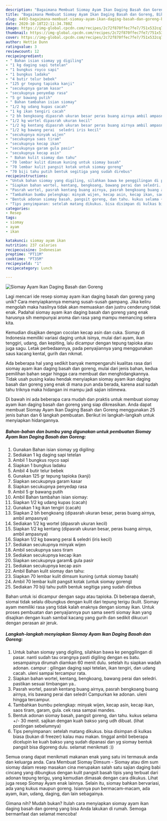 ```yaml
---
description: "Bagaimana Membuat Siomay Ayam Ikan Daging Basah dan Goreng, Bikin Ngiler"
title: "Bagaimana Membuat Siomay Ayam Ikan Daging Basah dan Goreng, Bikin Ngiler"
slug: 4493-bagaimana-membuat-siomay-ayam-ikan-daging-basah-dan-goreng-bikin-ngiler
date: 2020-10-18T22:11:34.780Z
image: https://img-global.cpcdn.com/recipes/2c72f870ffec7fe7/751x532cq70/siomay-ayam-ikan-daging-basah-dan-goreng-foto-resep-utama.jpg
thumbnail: https://img-global.cpcdn.com/recipes/2c72f870ffec7fe7/751x532cq70/siomay-ayam-ikan-daging-basah-dan-goreng-foto-resep-utama.jpg
cover: https://img-global.cpcdn.com/recipes/2c72f870ffec7fe7/751x532cq70/siomay-ayam-ikan-daging-basah-dan-goreng-foto-resep-utama.jpg
author: Hettie Dunn
ratingvalue: 3
reviewcount: 12
recipeingredient:
- " Bahan isian siomay yg digiling"
- "1 kg daging sapi tetelan"
- "1 bungkus royco sapi"
- "1 bungkus ladaku"
- "4 butir telur bebek"
- "125 gr tepung tapioka kanji"
- "secukupnya garam kasar"
- "secukupnya penyedap rasa"
- "5 gr bawang putih"
- " Bahan tambahan isian siomay"
- "1/2 kg udang kupas cacah"
- "1 kg ikan tengiri cacah"
- "2 bh bengkoang dipasrah ukuran besar peras buang airnya ambil ampasnya"
- "1/2 kg wortel dipasrah ukuran kecil"
- "1/2 kg kentang dipasrah ukuran besar peras buang airnya ambil ampasnya"
- "1/2 kg bawang perai  seledri iris kecil"
- "secukupnya minyak wijen"
- "secukupnya saos tiram"
- "secukupnya kecap ikan"
- "secukupnya garam gula pasir"
- "secukupnya kecap asin"
- " Bahan kulit siomay dan tahu"
- "70 lembar kulit dimsum kuning untuk siomay basah"
- "70 lembar kulit pangsit kotak untuk siomay goreng"
- "70 biji tahu putih bentuk segitiga yang sudah direbus"
recipeinstructions:
- "Untuk bahan siomay yang digiling, silahkan bawa ke penggilingan di pasar. nanti sudah tau orangnya pasti digiling dengan es batu. sesampainya dirumah diamkan 60 menit dulu. setelah itu siapkan wadah adonan. campur : gilingan daging sapi tetelan, ikan tengiri, dan udang cacah. uleni sampai tercampur rata."
- "Siapkan bahan wortel, kentang, bengkoang, bawang perai dan seledri. pastikan sesuai timbangan ya.."
- "Pasrah wortel, pasrah kentang buang airnya, pasrah bengkoang buang airnya, iris bawang perai dan seledri Campurkan ke adonan. uleni hingga tercampur."
- "Tambahkan bumbu pelengkap: minyak wijen, kecap asin, kecap ikan, saos tiram, garam, gula. cek rasa sampai mandes."
- "Bentuk adonan siomay basah, pangsit goreng, dan tahu. kukus selama +/- 30 menit. sajikan dengan kuah bakso yang udh dibuat. (lihat postingan sebelumnya)"
- "Tips penyimpanan: setelah matang dikukus. bisa disimpan di kulkas biasa (bukan di freezer) kalau mau makan. tinggal ambil beberapa dicelupin ke kuah bakso yang sudah dipanasi dan yg siomay bentuk pangsit bisa digoreng dulu. selamat menikmati :))"
categories:
- Resep
tags:
- siomay
- ayam
- ikan

katakunci: siomay ayam ikan 
nutrition: 237 calories
recipecuisine: Indonesian
preptime: "PT11M"
cooktime: "PT35M"
recipeyield: "1"
recipecategory: Lunch

---
```



![Siomay Ayam Ikan Daging Basah dan Goreng](https://img-global.cpcdn.com/recipes/2c72f870ffec7fe7/751x532cq70/siomay-ayam-ikan-daging-basah-dan-goreng-foto-resep-utama.jpg)

Lagi mencari ide resep siomay ayam ikan daging basah dan goreng yang unik? Cara menyiapkannya memang susah-susah gampang. Jika keliru mengolah maka hasilnya tidak akan memuaskan dan justru cenderung tidak enak. Padahal siomay ayam ikan daging basah dan goreng yang enak harusnya sih mempunyai aroma dan rasa yang mampu memancing selera kita.

Kemudian disajikan dengan cocolan kecap asin dan cuka. Siomay di Indonesia memiliki variasi daging untuk isinya, mulai dari ayam, ikan tenggiri, udang, dan kepiting, lalu dicampur dengan tepung tapioka atau juga sagu. Letak perbedaannya, pada penyajiannya yang menggunakan saus kacang kental, gurih dan nikmat.

Ada beberapa hal yang sedikit banyak mempengaruhi kualitas rasa dari siomay ayam ikan daging basah dan goreng, mulai dari jenis bahan, kedua pemilihan bahan segar hingga cara membuat dan menghidangkannya. Tidak usah pusing kalau hendak menyiapkan siomay ayam ikan daging basah dan goreng yang enak di mana pun anda berada, karena asal sudah tahu triknya maka hidangan ini mampu jadi sajian istimewa.


Di bawah ini ada beberapa cara mudah dan praktis untuk membuat siomay ayam ikan daging basah dan goreng yang siap dikreasikan. Anda dapat membuat Siomay Ayam Ikan Daging Basah dan Goreng menggunakan 25 jenis bahan dan 6 langkah pembuatan. Berikut ini langkah-langkah untuk menyiapkan hidangannya.

<!--inarticleads1-->

##### Bahan-bahan dan bumbu yang digunakan untuk pembuatan Siomay Ayam Ikan Daging Basah dan Goreng:

1. Gunakan  Bahan isian siomay yg digiling:
1. Sediakan 1 kg daging sapi tetelan
1. Ambil 1 bungkus royco sapi
1. Siapkan 1 bungkus ladaku
1. Ambil 4 butir telur bebek
1. Gunakan 125 gr tepung tapioka (kanji)
1. Siapkan secukupnya garam kasar
1. Siapkan secukupnya penyedap rasa
1. Ambil 5 gr bawang putih
1. Ambil  Bahan tambahan isian siomay:
1. Siapkan 1/2 kg udang kupas (cacah)
1. Gunakan 1 kg ikan tengiri (cacah)
1. Siapkan 2 bh bengkoang (dipasrah ukuran besar, peras buang airnya, ambil ampasnya)
1. Sediakan 1/2 kg wortel (dipasrah ukuran kecil)
1. Siapkan 1/2 kg kentang (dipasrah ukuran besar, peras buang airnya, ambil ampasnya)
1. Siapkan 1/2 kg bawang perai &amp; seledri (iris kecil)
1. Sediakan secukupnya minyak wijen
1. Ambil secukupnya saos tiram
1. Sediakan secukupnya kecap ikan
1. Siapkan secukupnya garam&amp; gula pasir
1. Sediakan secukupnya kecap asin
1. Ambil  Bahan kulit siomay dan tahu:
1. Siapkan 70 lembar kulit dimsum kuning (untuk siomay basah)
1. Ambil 70 lembar kulit pangsit kotak (untuk siomay goreng)
1. Sediakan 70 biji tahu putih bentuk segitiga yang sudah direbus


Bahan untuk isi dicampur dengan sagu atau tapioka. Di beberapa daerah, siomai tidak selalu dibungkus dengan kulit dari tepung terigu (kulit. Siomay ayam memiliki rasa yang tidak kalah enaknya dengan siomay ikan. Untuk proses pembuatan dan penyajiannya pun sama seerti siomay ikan yang disajikan dengan kuah sambal kacang yang gurih dan sedikit dikucuri dengan perasan air jeruk. 

<!--inarticleads2-->

##### Langkah-langkah menyiapkan Siomay Ayam Ikan Daging Basah dan Goreng:

1. Untuk bahan siomay yang digiling, silahkan bawa ke penggilingan di pasar. nanti sudah tau orangnya pasti digiling dengan es batu. sesampainya dirumah diamkan 60 menit dulu. setelah itu siapkan wadah adonan. campur : gilingan daging sapi tetelan, ikan tengiri, dan udang cacah. uleni sampai tercampur rata.
1. Siapkan bahan wortel, kentang, bengkoang, bawang perai dan seledri. pastikan sesuai timbangan ya..
1. Pasrah wortel, pasrah kentang buang airnya, pasrah bengkoang buang airnya, iris bawang perai dan seledri Campurkan ke adonan. uleni hingga tercampur.
1. Tambahkan bumbu pelengkap: minyak wijen, kecap asin, kecap ikan, saos tiram, garam, gula. cek rasa sampai mandes.
1. Bentuk adonan siomay basah, pangsit goreng, dan tahu. kukus selama +/- 30 menit. sajikan dengan kuah bakso yang udh dibuat. (lihat postingan sebelumnya)
1. Tips penyimpanan: setelah matang dikukus. bisa disimpan di kulkas biasa (bukan di freezer) kalau mau makan. tinggal ambil beberapa dicelupin ke kuah bakso yang sudah dipanasi dan yg siomay bentuk pangsit bisa digoreng dulu. selamat menikmati :))


Semua orang dapat menikmati makanan enak yang satu ini termasuk anda dan keluarga anda. Cara Membuat Siomay Dimsum - Siomay atau dim sum siomay dalam resep masakan cina merupakan salah satu sajian daging babi cincang yang dibungkus dengan kulit pangsit basah tipis yang terbuat dari adonan tepung terigu, yang kemudian dimasak dengan cara dikukus. Lihat juga resep Siomay Ayam enak lainnya. Selain itu, siomay bahkan bervariasi, ada yang kukus maupun goreng. Isiannya pun bermacam-macam, ada ayam, ikan, udang, daging, dan lain sebagainya. 

Gimana nih? Mudah bukan? Itulah cara menyiapkan siomay ayam ikan daging basah dan goreng yang bisa Anda lakukan di rumah. Semoga bermanfaat dan selamat mencoba!
